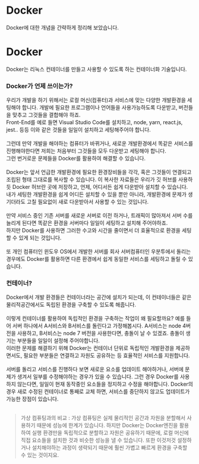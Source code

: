 # Docker
Docker에 대한 개념을 간략하게 정리해 보았습니다. <br/>

# Docker
Docker는 리눅스 컨테이너를 만들고 사용할 수 있도록 하는 컨테이너화 기술입니다. <br/>

### Docker가 언제 쓰이는가?
우리가 개발을 하기 위해서는 로컬 머신(컴퓨터)과 서비스에 맞는 다양한 개발환경을 세팅해야 합니다. 개발에 필요한 프로그램이나 언어들을 사용가능하도록 다운받고, 버전들을 맞추고 그것들을 결합해야 하죠. <br/>
Front-End를 예로 들면 Visual Studio Code를 설치하고, node, yarn, react.js, jest.. 등등 이와 같은 것들을 일일이 설치하고 세팅해주어야 합니다. <br/> <br/>
그런데 만약 개발을 해야하는 컴퓨터가 바뀌거나, 새로운 개발환경에서 똑같은 서비스를 진행해야한다면 저희는 처음부터 그것들을 모두 다운받고 세팅해야 합니다.  <br/>
그런 번거로운 문제들을 Docker를 활용하여 해결할 수 있습니다. <br/> <br/>
Docker는 앞서 언급한 개발환경에 필요한 환경장비들을 각각, 혹은 그것들이 연결되고 조립된 형태 그대로를 복사할 수 있습니다. 이 복사한 자료들은 우리가 깃 허브를 사용하듯 Docker 허브란 곳에 저장하고, 언제, 어디서든 쉽게 다운받아 설치할 수 있습니다. <br/>
내가 세팅한 개발환경을 쉽게 어디든 설치할 수 있을 뿐만 아니라, 개발환경에 문제가 생기더라도 고칠 필요없이 새로 다운받아서 사용할 수 있는 것입니다. <br/> <br/>
만약 서비스 중인 기존 서버를 새로운 서버로 이전 하거나, 트래픽이 많아져서 서버 수를 늘리게 된다면 똑같은 환경을 서버마다 일일이 세팅하고 설치해 주어야하죠.  <br/>
하지만 Docker를 사용하면 그러한 수고와 시간을 줄이면서 더 효율적으로 환경을 세팅할 수 있게 되는 것입니다.<br/> <br/>
또 개인 컴퓨터인 윈도우 OS에서 개발한 서버를 회사 서버컴퓨터인 우분투에서 돌리는 경우에도 Docker를 활용하면 다른 환경에서 쉽게 동일한 서비스를 세팅하고 돌릴 수 있습니다.  <br/>
### 컨테이너?
Docker에서 개발 환경들은 컨테이너라는 공간에 설치가 되는데, 이 컨테이너들은 같은 물리적공간에서도 독립된 환경을 구축할 수 있도록 해줍니다. <br/> <br/>
이렇게 컨테이너를 활용하여 독립적인 환경을 구축하는 작업이 왜 필요할까요? 예를 들어 서버 하나에서 A서비스와 B서비스를 돌린다고 가정해봅시다. A서비스는 node 4버전을 사용하고, B서비스는 node 7 버전을 사용한다면, 충돌이 날 수 있겠죠. 충돌이 생기는 부분들을 일일이 설정해 주어야합니다. <br/>
이러한 문제를 해결하기 위해 Docker는 컨테이너 단위로 독립적인 개발환경을 제공하면서도, 필요한 부분들은 연결하고 자원도 공유하는 등 효율적인 서비스를 지원합니다. <br/> <br/>
서버를 돌리고 서비스를 진행하다 보면 새로운 요소를 업데이트 해야하거나, 서버에 문제가 생겨서 일부를 수정해야하는 경우가 있을 수 있습니다. 그런 경우 Docker를 사용하지 않는다면, 일일이 현재 동작중인 요소들을 정지하고 수정을 해야합니다. Docker의 경우 새로 수정된 컨테이너로 통째로 교체 하면, 서비스를 중단하지 않고도 업데이트가 가능한 장점이 있습니다. <br/> <br/>
> 가상 컴퓨팅과의 비교 : 가상 컴퓨팅은 실제 물리적인 공간과 자원을 분할해서 사용하기 때문에 성능에 한계가 있습니다. 하지만 Docker는 Docker엔진을 활용하여 실행 환경만을 독립적으로 분할하고 자원은 공유하기 때문에, 로컬 머신에 직접 요소들을 설치한 것과 비슷한 성능을 낼 수 있습니다. 또한 이것저것 설정하거나 설치해야하는 과정이 생략되기 때문에 훨씬 가볍고 빠르게 환경을 구축할 수 있는 것이지요.

